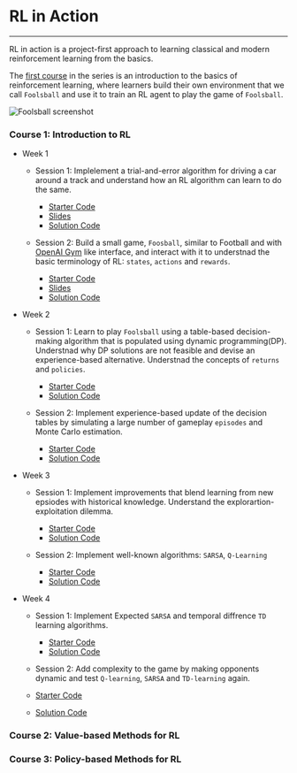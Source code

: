 # RL in Action
---

RL in action is a project-first approach to learning classical and modern reinforcement learning from the basics. 

The [first course][1] in the series is an introduction to the basics of reinforcement learning, where learners build their own 
environment that we call `Foolsball` and use it to train an RL agent to play the game of `Foolsball`. 

![Foolsball screenshot](https://github.com/KnowchowHQ/rl-in-action/raw/master/C1-RL-Intro/W1S2/res/foolsball.png)


### Course 1: Introduction to RL
- Week 1
  - Session 1: Implelement a trial-and-error algorithm for driving a car around a track and understand how an RL algorithm can learn to do the same.
    - [Starter Code](https://github.com/KnowchowHQ/rl-in-action/blob/master/C1-RL-Intro/W1S1/car_track.ipynb)
    - [Slides](https://github.com/KnowchowHQ/rl-in-action/blob/master/C1-RL-Intro/W1S1/W1S1.ipynb)
    - [Solution Code](https://github.com/KnowchowHQ/rl-in-action/blob/solution/C1-RL-Intro/W1S1/car_track.ipynb)
    
  - Session 2: Build a small game, `Foosball`, similar to Football and with [OpenAI Gym][3] like interface, 
and interact with it to understnad the basic terminology of RL: `states`, `actions` and `rewards`.
    - [Starter Code](https://github.com/KnowchowHQ/rl-in-action/blob/master/C1-RL-Intro/W1S2/foolsball.ipynb)
    - [Slides](https://github.com/KnowchowHQ/rl-in-action/blob/solution/C1-RL-Intro/W1S2/W1S2.ipynb)
    - [Solution Code](https://github.com/KnowchowHQ/rl-in-action/blob/solution/C1-RL-Intro/W1S2/foolsball.ipynb)
    
    
- Week 2
  - Session 1: Learn to play `Foolsball` using a table-based decision-making algorithm that is populated using dynamic programming(DP). 
Understnad why DP solutions are not feasible and devise an experience-based alternative. Understnad the concepts of `returns` and `policies`.
    - [Starter Code](https://github.com/KnowchowHQ/rl-in-action/blob/master/C1-RL-Intro/W2S1/foolsball.ipynb)
    - [Solution Code](https://github.com/KnowchowHQ/rl-in-action/blob/solution/C1-RL-Intro/W2S1/foolsball.ipynb)
    
   - Session 2: Implement experience-based update of the decision tables by simulating a large number of gameplay `episodes` and Monte Carlo
estimation.  
     - [Starter Code](https://github.com/KnowchowHQ/rl-in-action/blob/master/C1-RL-Intro/W2S2/foolsball.ipynb)
     - [Solution Code](https://github.com/KnowchowHQ/rl-in-action/blob/solution/C1-RL-Intro/W2S2/foolsball.ipynb)
 
 
- Week 3
  - Session 1: Implement improvements that blend learning from new epsiodes with historical knowledge. Understand the explorartion-exploitation dilemma.

    - [Starter Code](https://github.com/KnowchowHQ/rl-in-action/blob/master/C1-RL-Intro/W3S1/foolsball.ipynb)
    - [Solution Code](https://github.com/KnowchowHQ/rl-in-action/blob/solution/C1-RL-Intro/W3S1/foolsball.ipynb)
    
   - Session 2: Implement well-known algorithms: `SARSA`, `Q-Learning` 
     - [Starter Code](https://github.com/KnowchowHQ/rl-in-action/blob/master/C1-RL-Intro/W3S2/foolsball.ipynb)
     - [Solution Code](https://github.com/KnowchowHQ/rl-in-action/blob/solution/C1-RL-Intro/W3S2/foolsball.ipynb)
    
    
- Week 4
  - Session 1: Implement Expected `SARSA` and temporal diffrence `TD` learning algorithms. 
    - [Starter Code](https://github.com/KnowchowHQ/rl-in-action/blob/master/C1-RL-Intro/W4S1/foolsball-v2.ipynb)
    - [Solution Code](https://github.com/KnowchowHQ/rl-in-action/blob/solution/C1-RL-Intro/W4S1/foolsball-v2.ipynb)
    
   - Session 2: Add complexity to the game by making opponents dynamic and test `Q-learning`, `SARSA` and `TD-learning` again.
    - [Starter Code](https://github.com/KnowchowHQ/rl-in-action/blob/master/C1-RL-Intro/W4S2/foolsball-v3.ipynb)
    - [Solution Code](https://github.com/KnowchowHQ/rl-in-action/blob/solution/C1-RL-Intro/W4S2/foolsball-v3.ipynb)
    


### Course 2: Value-based Methods for RL

### Course 3: Policy-based Methods for RL



[1]: https://github.com/KnowchowHQ/rl-in-action/tree/master/C1-RL-Intro
[2]: https://github.com/KnowchowHQ/rl-in-action/raw/master/C1-RL-Intro/W1S2/res/foolsball.png
[3]: https://github.com/openai/gym
